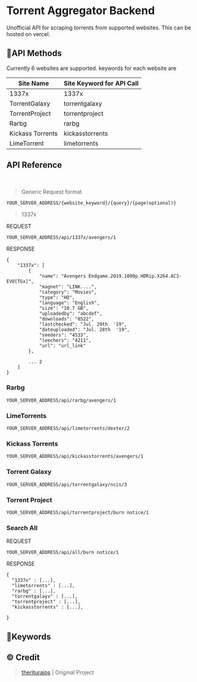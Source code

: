 # Torrent Aggregator Backend

Unofficial API for scraping torrents from supported websites. This can be hosted on vercel.



## 🤔API Methods

Currently 6 websites are supported.
keywords for each website are

| Site Name | Site Keyword for API Call |
|---|---|
| 1337x |1337x|
| TorrentGalaxy |torrentgalaxy|
| TorrentProject |torrentproject|
| Rarbg |rarbg |
| Kickass Torrents | kickasstorrents|
| LimeTorrent |limetorrents |


## API Reference
<br>

> Generic Request format

```
YOUR_SERVER_ADDRESS/{website_keyword}/{query}/{page(optional)}
```

> 1337x

REQUEST

```
YOUR_SERVER_ADDRESS/api/1337x/avengers/1
```

RESPONSE

```
{
    "1337x": [
        {
            "name": "Avengers Endgame.2019.1080p.HDRip.X264.AC3-EVO[TGx]",
            "magnet": "LINK....",
            "category": "Movies",
            "type": "HD",
            "language": "English",
            "size": "10.7 GB",
            "uploadedby": "abcdef",
            "downloads": "8522",
            "lastchecked": "Jul. 29th  '19",
            "dateuploaded": "Jul. 28th  '19",
            "seeders": "4533",
            "leechers": "4211",
            "url": "url_link"
        },

        ... 2
    ]
}

```

### Rarbg

```
YOUR_SERVER_ADDRESS/api/rarbg/avengers/1
```

### LimeTorrents

```
YOUR_SERVER_ADDRESS/api/limetorrents/dexter/2
```

### Kickass Torrents

```
YOUR_SERVER_ADDRESS/api/kickasstorrents/avengers/1
```

### Torrent Galaxy

```
YOUR_SERVER_ADDRESS/api/torrentgalaxy/ncis/3
```

### Torrent Project

```
YOUR_SERVER_ADDRESS/api/torrentproject/burn notice/1
```
### Search All

REQUEST
```
YOUR_SERVER_ADDRESS/api/all/burn notice/1
```
RESPONSE
```
{
  "1337x" : [...],
  "limetorrents" : [...],
  "rarbg" : [...],
  "torrentgalayx" : [...],
  "torrentproject" : [...],
  "kickasstorrents" : [...],

}
```

## 🔏Keywords

## ©️ Credit

> [theriturajps](https://github.com/theriturajps) | Original Project
